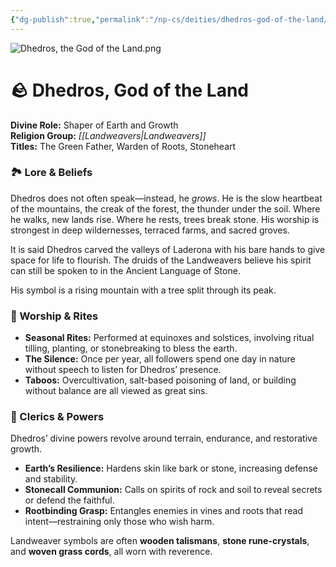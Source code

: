 ```yaml
---
{"dg-publish":true,"permalink":"/np-cs/deities/dhedros-god-of-the-land/","tags":["NPC","Deity"]}
---
```


![Dhedros, the God of the Land.png](/img/user/zAssets/Dhedros,%20the%20God%20of%20the%20Land.png)
# 🪨 **Dhedros, God of the Land**

**Divine Role:** Shaper of Earth and Growth  
**Religion Group:** *[[Landweavers\|Landweavers]]*  
**Titles:** The Green Father, Warden of Roots, Stoneheart

### 🏞️ Lore & Beliefs

Dhedros does not often speak—instead, he _grows_. He is the slow heartbeat of the mountains, the creak of the forest, the thunder under the soil. Where he walks, new lands rise. Where he rests, trees break stone. His worship is strongest in deep wildernesses, terraced farms, and sacred groves.

It is said Dhedros carved the valleys of Laderona with his bare hands to give space for life to flourish. The druids of the Landweavers believe his spirit can still be spoken to in the Ancient Language of Stone.

His symbol is a rising mountain with a tree split through its peak.

### 🍃 Worship & Rites

- **Seasonal Rites:** Performed at equinoxes and solstices, involving ritual tilling, planting, or stonebreaking to bless the earth.
- **The Silence:** Once per year, all followers spend one day in nature without speech to listen for Dhedros’ presence.
- **Taboos:** Overcultivation, salt-based poisoning of land, or building without balance are all viewed as great sins.

### 🌿 Clerics & Powers

Dhedros’ divine powers revolve around terrain, endurance, and restorative growth.

- **Earth’s Resilience:** Hardens skin like bark or stone, increasing defense and stability.
- **Stonecall Communion:** Calls on spirits of rock and soil to reveal secrets or defend the faithful.
- **Rootbinding Grasp:** Entangles enemies in vines and roots that read intent—restraining only those who wish harm.

Landweaver symbols are often **wooden talismans**, **stone rune-crystals**, and **woven grass cords**, all worn with reverence.
